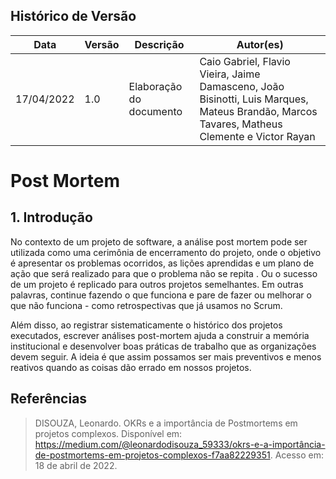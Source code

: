 ## Histórico de Versão

| Data       | Versão | Descrição                         | Autor(es)    |
| ---------- | ------ | --------------------------------- | ------------ |
| 17/04/2022 | 1.0    | Elaboração do documento              | Caio Gabriel, Flavio Vieira, Jaime Damasceno, João Bisinotti, Luis Marques, Mateus Brandão, Marcos Tavares, Matheus Clemente e Victor Rayan |

# Post Mortem

## 1. Introdução

No contexto de um projeto de software, a análise post mortem pode ser utilizada como uma cerimônia de encerramento do projeto, onde o objetivo é apresentar os problemas ocorridos, as lições aprendidas e um plano de ação que será realizado para que o problema não se repita . Ou o sucesso de um projeto é replicado para outros projetos semelhantes. Em outras palavras, continue fazendo o que funciona e pare de fazer ou melhorar o que não funciona - como retrospectivas que já usamos no Scrum.

Além disso, ao registrar sistematicamente o histórico dos projetos executados, escrever análises post-mortem ajuda a construir a memória institucional e desenvolver boas práticas de trabalho que as organizações devem seguir. A ideia é que assim possamos ser mais preventivos e menos reativos quando as coisas dão errado em nossos projetos.

## Referências

> DISOUZA, Leonardo. OKRs e a importância de Postmortems em projetos complexos. Disponível em: <https://medium.com/@leonardodisouza_59333/okrs-e-a-importância-de-postmortems-em-projetos-complexos-f7aa82229351>. Acesso em: 18 de abril de 2022.